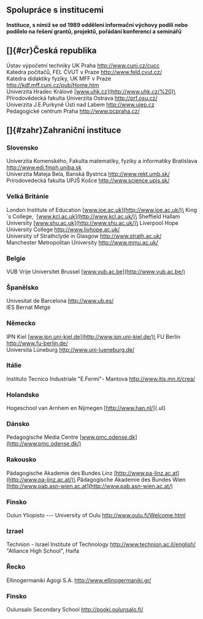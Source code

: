 ## **Spolupráce s institucemi**

**Instituce, s nimiž se od 1989 oddělení informační výchovy podílí nebo
podílelo na řešení grantů, projektů, pořádání konferencí a seminářů**

## []{#cr}Česká republika

Ústav výpočetní techniky UK Praha <http://www.cuni.cz/cucc>\
Katedra počítačů, FEL ČVUT v Praze <http://www.feld.cvut.cz/>\
Katedra didaktiky fyziky, UK MFF v Praze
<http://kdf.mff.cuni.cz/pub/Home.htm>\
Univerzita Hradec Králové [www.uhk.cz](http://www.uhk.cz/%20)\
Přírodovědecká fakulta Univerzita Ostrava <http://prf.osu.cz/>\
Univerzita J.E.Purkyně Ústí nad Labem <http://www.ujep.cz>\
Pedagogické centrum Praha <http://www.pcpraha.cz/>

## []{#zahr}Zahraniční instituce

### Slovensko

Univerzita Komenského, Fakulta matematiky, fyziky a informatiky
Bratislava <http://www.edi.fmph.uniba.sk>\
Univerzita Mateja Bela, Banská Bystrica <http://www.rekt.umb.sk/>\
Prirodovedecká fakulta UPJŠ Košce <http://www.science.upjs.sk/>

### Velká Británie

London Institute of Education [www.ioe.ac.uk](http://www.ioe.ac.uk/)\
King´s College,  [www.kcl.ac.uk](http://www.kcl.ac.uk/)\
Sheffield Hallam University [www.shu.ac.uk](http://www.shu.ac.uk/)\
Liverpool Hope University College <http://www.livhope.ac.uk/>\
University of Strathclyde in Glasgow <http://www.strath.ac.uk/>\
Manchester Metropolitan University <http://www.mmu.ac.uk/>

### Belgie

VUB Vrije Universitet Brussel [www.vub.ac.be](http://www.vub.ac.be/)

### Španělsko

Univesitat de Barcelona <http://www.ub.es/>\
IES Bernat Metge

### Německo

IPN Kiel [www.ipn.uni-kiel.de](http://www.ipn.uni-kiel.de/)\
FU Berlin <http://www.fu-berlin.de/>\
Universita Lüneburg <http://www.uni-lueneburg.de/>

### Itálie

Instituto Tecnico Industriale \"E.Fermi\"- Mantova
<http://www.itis.mn.it/crea/>

### Holandsko

Hogeschool van Arnhem en Nijmegen
[[](http://www.han.nl/)<http://www.han.nl/>]{.ul}

### Dánsko

Pedagogische Media Centre [www.pmc.odense.dk](http://www.pmc.odense.dk/)

### Rakousko

Pädagogische Akademie des Bundes Linz
[http://www.pa-linz.ac.at](http://www.pa-linz.ac.at/)\
Pädagogische Akademie des Bundes Wien
[http://www.pab.asn-wien.ac.at](http://www.pab.asn-wien.ac.at/)

### Finsko

Oulun Yliopisto --- University of Oulu <http://www.oulu.fi/Welcome.html>

### Izrael

Technion - Israel Institute of Technology
<http://www.technion.ac.il/english/>\
\"Alliance High School\", Haifa

### Řecko

Ellinogermaniki Agogi S.A. <http://www.ellinogermaniki.gr/>

### Finsko

Oulunsalo Secondary School <http://pooki.oulunsalo.fi/>
